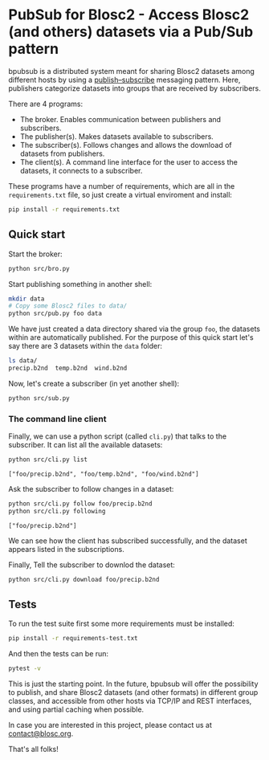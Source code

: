 # PubSub for Blosc2 - Access Blosc2 (and others) datasets via a Pub/Sub pattern

bpubsub is a distributed system meant for sharing Blosc2 datasets among different hosts by using a [publish–subscribe](https://en.wikipedia.org/wiki/Publish–subscribe_pattern) messaging pattern.  Here, publishers categorize datasets into groups that are received by subscribers.

There are 4 programs:

- The broker. Enables communication between publishers and subscribers.
- The publisher(s). Makes datasets available to subscribers.
- The subscriber(s). Follows changes and allows the download of datasets from publishers.
- The client(s). A command line interface for the user to access the datasets, it connects
  to a subscriber.

These programs have a number of requirements, which are all in the `requirements.txt`
file, so just create a virtual enviroment and install:

```bash
pip install -r requirements.txt
```

## Quick start

Start the broker:

```bash
python src/bro.py
```

Start publishing something in another shell:

```bash
mkdir data
# Copy some Blosc2 files to data/
python src/pub.py foo data
```

We have just created a data directory shared via the group `foo`, the datasets within are
automatically published. For the purpose of this quick start let's say there are 3
datasets within the `data` folder:

```bash
ls data/
precip.b2nd  temp.b2nd  wind.b2nd
```

Now, let's create a subscriber (in yet another shell):

```bash
python src/sub.py
```

### The command line client

Finally, we can use a python script (called `cli.py`) that talks to the subscriber.
It can list all the available datasets:

```bash
python src/cli.py list
```

```
["foo/precip.b2nd", "foo/temp.b2nd", "foo/wind.b2nd"]
```

Ask the subscriber to follow changes in a dataset:

```bash
python src/cli.py follow foo/precip.b2nd
python src/cli.py following
```

```
["foo/precip.b2nd"]
```

We can see how the client has subscribed successfully, and the dataset appears listed in
the subscriptions.

Finally, Tell the subscriber to downlod the dataset:

```bash
python src/cli.py download foo/precip.b2nd
```

## Tests

To run the test suite first some more requirements must be installed:

```bash
pip install -r requirements-test.txt
```

And then the tests can be run:

```bash
pytest -v
```

This is just the starting point.  In the future, bpubsub will offer the possibility to publish, and share Blosc2 datasets (and other formats) in different group classes, and accessible from other hosts via TCP/IP and REST interfaces, and using partial caching when possible.

In case you are interested in this project, please contact us at contact@blosc.org.

That's all folks!

